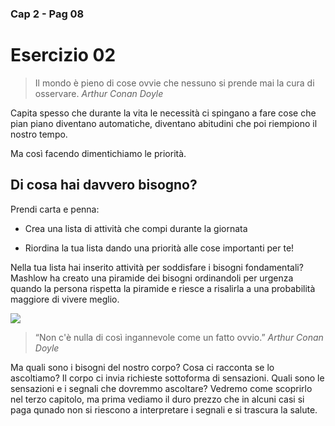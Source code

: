 ### Cap 2 - Pag 08

# Esercizio 02

> Il mondo è pieno di cose ovvie che nessuno si prende mai la cura di osservare.
> _Arthur Conan Doyle_

Capita spesso che durante la vita le necessità ci spingano a fare cose che pian piano diventano automatiche, diventano abitudini che poi riempiono il nostro tempo.

Ma così facendo dimentichiamo le priorità.

## Di cosa hai davvero bisogno?

Prendi carta e penna:

- Crea una lista di attività che compi durante la giornata

- Riordina la tua lista dando una priorità alle cose importanti per te!

Nella tua lista hai inserito attività per soddisfare i bisogni fondamentali?
Mashlow ha creato una piramide dei bisogni ordinandoli per urgenza quando la persona rispetta la piramide e riesce a risalirla a una probabilità maggiore di vivere meglio.

<img src="https://it.wikipedia.org/wiki/Bisogno#/media/File:Piramide_maslow.png">

> “Non c'è nulla di così ingannevole come un fatto ovvio.”
> _Arthur Conan Doyle_

Ma quali sono i bisogni del nostro corpo? Cosa ci racconta se lo ascoltiamo? Il corpo ci invia richieste sottoforma di sensazioni. Quali sono le sensazioni e i segnali che dovremmo ascoltare? Vedremo come scoprirlo nel terzo capitolo, ma prima vediamo il duro prezzo che in alcuni casi si paga qunado non si riescono a interpretare i segnali e si trascura la salute.

<!--stackedit_data:
eyJoaXN0b3J5IjpbLTIyODU1ODgxMywtMTc3NzM1NTM4NSwxMj
M1NzY1NDI1XX0=
-->
